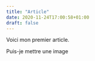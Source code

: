 ```yaml
---
title: "Article"
date: 2020-11-24T17:00:58+01:00
draft: false
---
```


Voici mon premier article.

Puis-je mettre une image